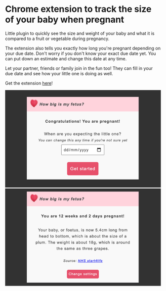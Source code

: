 # Chrome extension to track the size of your baby when pregnant

Little plugin to quickly see the size and weight of your baby and what it is compared to a fruit or vegetable during pregnancy.

The extension also tells you exactly how long you're pregnant depending on your due date.
Don't worry if you don't know your exact due date yet. You can put down an estimate and change this date at any time.

Let your partner, friends or family join in the fun too! They can fill in your due date and see how your little one is doing as well.

Get the extension [here](https://chrome.google.com/webstore/detail/fetus-size/bpebginapdaoepffdbholoafcpdmdndh)!

![](./promo_screenshot3.png)
![](./promo_screenshot1.png)
